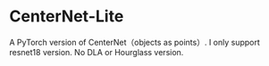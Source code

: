 # CenterNet-Lite
A PyTorch version of CenterNet（objects as points）. I only support resnet18 version. No DLA or Hourglass version.
